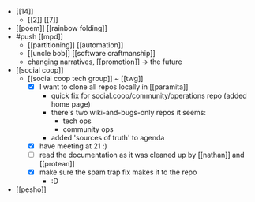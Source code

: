 - [[14]]
  - [[2]] [[7]]
- [[poem]] [[rainbow folding]]
- #push [[mpd]]
  - [[partitioning]] [[automation]]
  - [[uncle bob]] [[software craftmanship]]
  - changing narratives, [[promotion]] -> the future
- [[social coop]]
  - [[social coop tech group]] ~ [[twg]]
    - [x] I want to clone all repos locally in [[paramita]]
      - quick fix for social.coop/community/operations repo (added home page)
      - there's two wiki-and-bugs-only repos it seems:
        - tech ops
        - community ops
      - added 'sources of truth' to agenda
    - [x] have meeting at 21 :)
    - [ ] read the documentation as it was cleaned up by [[nathan]] and [[protean]]
    - [x] make sure the spam trap fix makes it to the repo
      - :D
- [[pesho]]
